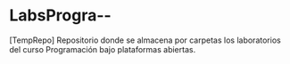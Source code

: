 # LabsProgra--
[TempRepo] Repositorio donde se almacena por carpetas los laboratorios del curso Programación bajo plataformas abiertas.
